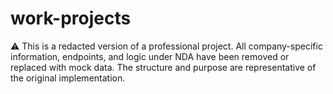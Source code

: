 # work-projects
⚠️ This is a redacted version of a professional project. All company-specific information, endpoints, and logic under NDA have been removed or replaced with mock data. The structure and purpose are representative of the original implementation.
